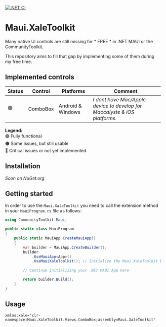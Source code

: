 [![.NET CI](https://github.com/axdelafuen/maui-xale-toolkit/actions/workflows/dotnet.yml/badge.svg?branch=main)](https://github.com/axdelafuen/maui-xale-toolkit/actions/workflows/dotnet.yml)

# Maui.XaleToolkit

Many native UI controls are still missing for * FREE * in .NET MAUI or the CommunityToolkit.

This repository aims to fill that gap by implementing some of them during my free time.  

## Implemented controls

| Status | Control | Platforms | Comment |
| - | - | - | - |
| 🟢 | ComboBox | Android & Windows | _I dont have Mac/Apple device to develop for Maccalyste & iOS platforms._ |

**Legend:**  
🟢 Fully functional  
🟠 Some issues, but still usable  
🔴 Critical issues or not yet implemented

## Installation

_Soon on NuGet.org_

## Getting started

In order to use the `Maui.XaleToolkit` you need to call the extension method in your `MauiProgram.cs` file as follows:

```cs
using CommunityToolkit.Maui;

public static class MauiProgram
{
	public static MauiApp CreateMauiApp()
	{
		var builder = MauiApp.CreateBuilder();
		builder
			.UseMauiApp<App>()
			.UseMauiXaleToolkit(); // Initialize the Maui.XaleToolkit by adding this line of code
			
		// Continue initializing your .NET MAUI App here

		return builder.Build();
	}
}
```

## Usage

```xaml
xmlns:xale="clr-namespace:Maui.XaleToolkit.Views.ComboBox;assembly=Maui.XaleToolkit"
```
